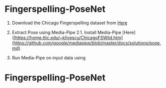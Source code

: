 # Fingerspelling-PoseNet

1. Download the Chicago Fingerspelling dataset from [Here](https://home.ttic.edu/~klivescu/ChicagoFSWild.htm)
 
2. Extract Pose using Media-Pipe
  2.1. Install Media-Pipe [Here]([https://home.ttic.edu/~klivescu/ChicagoFSWild.htm](https://github.com/google/mediapipe/blob/master/docs/solutions/pose.md)
3. Run Media-Pipe on input data using 

# Fingerspelling-PoseNet
